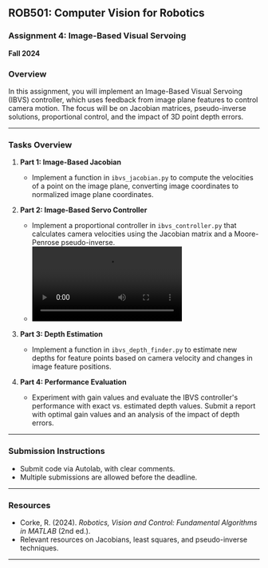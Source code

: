 ## ROB501: Computer Vision for Robotics  
### Assignment 4: Image-Based Visual Servoing  
**Fall 2024**

### Overview
In this assignment, you will implement an Image-Based Visual Servoing (IBVS) controller, which uses feedback from image plane features to control camera motion. The focus will be on Jacobian matrices, pseudo-inverse solutions, proportional control, and the impact of 3D point depth errors.

---

### Tasks Overview

1. **Part 1: Image-Based Jacobian**
   - Implement a function in `ibvs_jacobian.py` to compute the velocities of a point on the image plane, converting image coordinates to normalized image plane coordinates.

2. **Part 2: Image-Based Servo Controller**
   - Implement a proportional controller in `ibvs_controller.py` that calculates camera velocities using the Jacobian matrix and a Moore-Penrose pseudo-inverse.
   - ![Video](../assets/video/ibvs_jac_controller.webm)

3. **Part 3: Depth Estimation**
   - Implement a function in `ibvs_depth_finder.py` to estimate new depths for feature points based on camera velocity and changes in image feature positions.

4. **Part 4: Performance Evaluation**
   - Experiment with gain values and evaluate the IBVS controller's performance with exact vs. estimated depth values. Submit a report with optimal gain values and an analysis of the impact of depth errors.

---

### Submission Instructions
- Submit code via Autolab, with clear comments.
- Multiple submissions are allowed before the deadline.

---

### Resources
- Corke, R. (2024). *Robotics, Vision and Control: Fundamental Algorithms in MATLAB* (2nd ed.).
- Relevant resources on Jacobians, least squares, and pseudo-inverse techniques.

---  